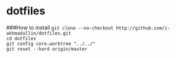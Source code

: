 dotfiles
========

###How to install
`git clone --no-checkout http://github.com/i-akhmadullin/dotfiles.git`  
`cd dotfiles`  
`git config core.worktree "../../"`  
`git reset --hard origin/master`  

